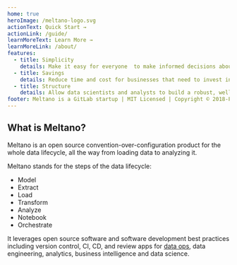 ```yaml
---
home: true
heroImage: /meltano-logo.svg
actionText: Quick Start →
actionLink: /guide/
learnMoreText: Learn More →
learnMoreLink: /about/ 
features:
  - title: Simplicity
    details: Make it easy for everyone  to make informed decisions about their business.
  - title: Savings
    details: Reduce time and cost for businesses that need to invest in data analytics.
  - title: Structure
    details: Allow data scientists and analysts to build a robust, well-tested, and well-documented infrastructure that follows DevOps and data engineering best practices.
footer: Meltano is a GitLab startup | MIT Licensed | Copyright © 2018-Present
---
```


## What is Meltano?

Meltano is an open source convention-over-configuration product for the whole data lifecycle, all the way from loading data to analyzing it.

Meltano stands for the steps of the data lifecycle:

- Model
- Extract
- Load
- Transform
- Analyze
- Notebook
- Orchestrate

It leverages open source software and software development best practices including version control, CI, CD, and review apps for [data ops](https://en.wikipedia.org/wiki/DataOps), data engineering, analytics, business intelligence and data science.